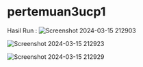 # pertemuan3ucp1

Hasil Run :
![Screenshot 2024-03-15 212903](https://github.com/EhzandHerry/FaseOne_070/assets/115150312/5f4af935-c9a6-409e-a3c3-a34ddb059c23)

![Screenshot 2024-03-15 212923](https://github.com/EhzandHerry/FaseOne_070/assets/115150312/08df5318-4ee8-4f08-a34a-1b60619b6646)

![Screenshot 2024-03-15 212929](https://github.com/EhzandHerry/FaseOne_070/assets/115150312/d4cf283c-fc27-497d-b0c1-17e9f0c54224)
